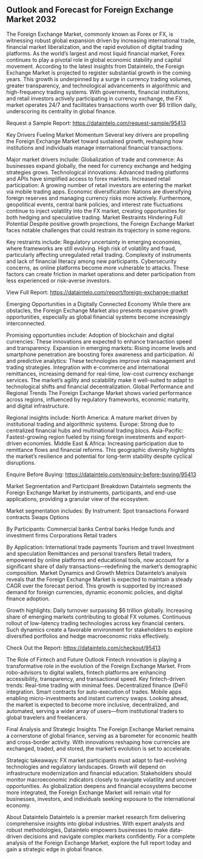 ## Outlook and Forecast for Foreign Exchange Market 2032

The Foreign Exchange Market, commonly known as Forex or FX, is witnessing robust global expansion driven by increasing international trade, financial market liberalization, and the rapid evolution of digital trading platforms. As the world’s largest and most liquid financial market, Forex continues to play a pivotal role in global economic stability and capital movement.
According to the latest insights from Dataintelo, the Foreign Exchange Market is projected to register substantial growth in the coming years. This growth is underpinned by a surge in currency trading volumes, greater transparency, and technological advancements in algorithmic and high-frequency trading systems.
With governments, financial institutions, and retail investors actively participating in currency exchange, the FX market operates 24/7 and facilitates transactions worth over $6 trillion daily, underscoring its centrality in global finance.

Request a Sample Report: https://dataintelo.com/request-sample/95413

Key Drivers Fueling Market Momentum
Several key drivers are propelling the Foreign Exchange Market toward sustained growth, reshaping how institutions and individuals manage international financial transactions.

Major market drivers include:
Globalization of trade and commerce: As businesses expand globally, the need for currency exchange and hedging strategies grows.
Technological innovations: Advanced trading platforms and APIs have simplified access to forex markets.
Increased retail participation: A growing number of retail investors are entering the market via mobile trading apps.
Economic diversification: Nations are diversifying foreign reserves and managing currency risks more actively.
Furthermore, geopolitical events, central bank policies, and interest rate fluctuations continue to inject volatility into the FX market, creating opportunities for both hedging and speculative trading.
Market Restraints Hindering Full Potential
Despite positive growth projections, the Foreign Exchange Market faces notable challenges that could restrain its trajectory in some regions.

Key restraints include:
Regulatory uncertainty in emerging economies, where frameworks are still evolving.
High risk of volatility and fraud, particularly affecting unregulated retail trading.
Complexity of instruments and lack of financial literacy among new participants.
Cybersecurity concerns, as online platforms become more vulnerable to attacks.
These factors can create friction in market operations and deter participation from less experienced or risk-averse investors.

View Full Report: https://dataintelo.com/report/foreign-exchange-market

Emerging Opportunities in a Digitally Connected Economy
While there are obstacles, the Foreign Exchange Market also presents expansive growth opportunities, especially as global financial systems become increasingly interconnected.

Promising opportunities include:
Adoption of blockchain and digital currencies: These innovations are expected to enhance transaction speed and transparency.
Expansion in emerging markets: Rising income levels and smartphone penetration are boosting forex awareness and participation.
AI and predictive analytics: These technologies improve risk management and trading strategies.
Integration with e-commerce and international remittances, increasing demand for real-time, low-cost currency exchange services.
The market’s agility and scalability make it well-suited to adapt to technological shifts and financial decentralization.
Global Performance and Regional Trends
The Foreign Exchange Market shows varied performance across regions, influenced by regulatory frameworks, economic maturity, and digital infrastructure.

Regional insights include:
North America: A mature market driven by institutional trading and algorithmic systems.
Europe: Strong due to centralized financial hubs and multinational trading blocs.
Asia-Pacific: Fastest-growing region fueled by rising foreign investments and export-driven economies.
Middle East & Africa: Increasing participation due to remittance flows and financial reforms.
This geographic diversity highlights the market’s resilience and potential for long-term stability despite cyclical disruptions.

Enquire Before Buying: https://dataintelo.com/enquiry-before-buying/95413

Market Segmentation and Participant Breakdown
Dataintelo segments the Foreign Exchange Market by instruments, participants, and end-use applications, providing a granular view of the ecosystem.

Market segmentation includes:
By Instrument:
Spot transactions
Forward contracts
Swaps
Options

By Participants:
Commercial banks
Central banks
Hedge funds and investment firms
Corporations
Retail traders

By Application:
International trade payments
Tourism and travel
Investment and speculation
Remittances and personal transfers
Retail traders, empowered by online platforms and educational tools, now account for a significant share of daily transactions—redefining the market’s demographic composition.
Market Dynamics and Growth Metrics
Dataintelo’s analysis reveals that the Foreign Exchange Market is expected to maintain a steady CAGR over the forecast period. This growth is supported by increased demand for foreign currencies, dynamic economic policies, and digital finance adoption.

Growth highlights:
Daily turnover surpassing $6 trillion globally.
Increasing share of emerging markets contributing to global FX volumes.
Continuous rollout of low-latency trading technologies across key financial centers.
Such dynamics create a favorable environment for stakeholders to explore diversified portfolios and hedge macroeconomic risks effectively.

Check Out the Report: https://dataintelo.com/checkout/95413

The Role of Fintech and Future Outlook
Fintech innovation is playing a transformative role in the evolution of the Foreign Exchange Market. From robo-advisors to digital wallets, fintech platforms are enhancing accessibility, transparency, and transactional speed.
Key fintech-driven trends:
Real-time trading with minimal fees.
Decentralized finance (DeFi) integration.
Smart contracts for auto-execution of trades.
Mobile apps enabling micro-investments and instant currency swaps.
Looking ahead, the market is expected to become more inclusive, decentralized, and automated, serving a wider array of users—from institutional traders to global travelers and freelancers.

Final Analysis and Strategic Insights
The Foreign Exchange Market remains a cornerstone of global finance, serving as a barometer for economic health and cross-border activity. With innovations reshaping how currencies are exchanged, traded, and stored, the market’s evolution is set to accelerate.

Strategic takeaways:
FX market participants must adapt to fast-evolving technologies and regulatory landscapes.
Growth will depend on infrastructure modernization and financial education.
Stakeholders should monitor macroeconomic indicators closely to navigate volatility and uncover opportunities.
As globalization deepens and financial ecosystems become more integrated, the Foreign Exchange Market will remain vital for businesses, investors, and individuals seeking exposure to the international economy.

About Dataintelo
Dataintelo is a premier market research firm delivering comprehensive insights into global industries. With expert analysts and robust methodologies, Dataintelo empowers businesses to make data-driven decisions and navigate complex markets confidently.
For a complete analysis of the Foreign Exchange Market, explore the full report today and gain a strategic edge in global finance.


